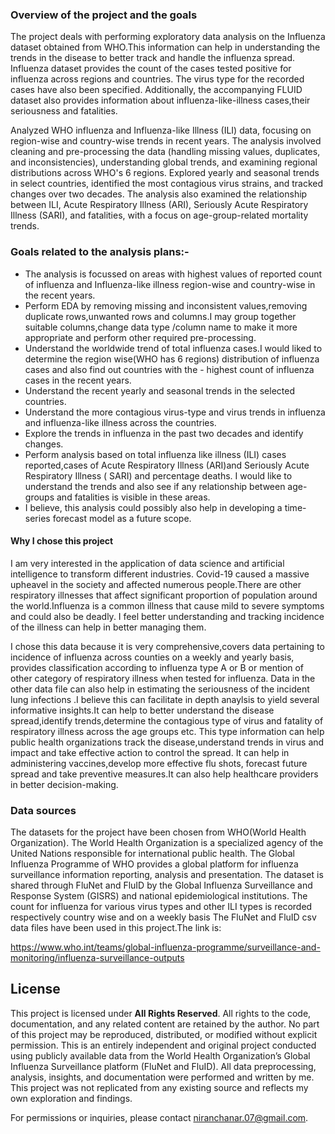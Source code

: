 ### Overview of the project and the goals

The project deals with performing exploratory data analysis on the Influenza dataset obtained from WHO.This information can help in understanding the trends in the disease to better track and handle the influenza spread. Influenza dataset provides the count of the cases tested positive for influenza across regions and countries. The virus type for the recorded cases have also been specified. Additionally, the accompanying FLUID dataset also provides information about influenza-like-illness cases,their seriousness and fatalities.


Analyzed WHO influenza and Influenza-like Illness (ILI) data, focusing on region-wise and country-wise trends in recent years. The analysis involved cleaning and pre-processing the data (handling missing values, duplicates, and inconsistencies), understanding global trends, and examining regional distributions across WHO's 6 regions. Explored yearly and seasonal trends in select countries, identified the most contagious virus strains, and tracked changes over two decades. The analysis also examined the relationship between ILI, Acute Respiratory Illness (ARI), Seriously Acute Respiratory Illness (SARI), and fatalities, with a focus on age-group-related mortality trends.

### Goals related to the analysis plans:-
- The analysis is focussed on areas with highest values of reported count of influenza and Influenza-like illness region-wise and country-wise in the recent years.
- Perform EDA by removing missing and inconsistent values,removing duplicate rows,unwanted rows and columns.I may group together suitable columns,change data type /column name to make it more appropriate and perform other required pre-processing.
- Understand the worldwide trend of total influenza cases.I would liked to determine the region wise(WHO has 6 regions) distribution of influenza cases and also find out countries with the - highest count of influenza cases in the recent years.
- Understand the recent yearly and seasonal trends in the selected countries.
- Understand the more contagious virus-type and virus trends in influenza and influenza-like illness across the countries.
- Explore the trends in influenza in the past two decades and identify changes.
- Perform analysis based on total influenza like illness (ILI) cases reported,cases of Acute Respiratory Illness (ARI)and Seriously Acute Respiratory Illness ( SARI) and percentage deaths. I would like to understand the trends and also see if any relationship between age-groups and fatalities is visible in these areas.
- I believe, this analysis could possibly also help in developing a time-series forecast model as a future scope.

#### Why I chose this project

I am very interested in the application of data science and artificial intelligence to transform different industries.
Covid-19 caused a massive upheavel in the society and affected numerous people.There are other respiratory illnesses that affect significant proportion of population around the world.Influenza is a common illness that cause mild to severe symptoms and could also be deadly. I feel better understanding and tracking incidence of the illness can help in better managing them.

I chose this data because it is very comprehensive,covers data pertaining to incidence of influenza across counties on a weekly and yearly basis, provides classification according to influenza type A or B or mention of other category of respiratory illness when tested for influenza. Data in the other data file can also help in estimating the seriousness of the incident lung infections .I believe this can facilitate in depth anaylsis to yield several informative insights.It can help to better understand the disease spread,identify trends,determine the contagious type of virus and fatality of respiratory illness across the age groups etc.
This type information can help public health organizations track the disease,understand trends in virus and impact and take effective action to control the spread. It can help in administering vaccines,develop more effective flu shots, forecast future spread and take preventive measures.It can also help healthcare providers in better decision-making.

### Data sources
The datasets for the project have been chosen from WHO(World Health Organization). The World Health Organization is a specialized agency of the United Nations responsible for international public health. The Global Influenza Programme of WHO provides a global platform for influenza surveillance information reporting, analysis and presentation. The dataset is shared through FluNet and FluID by the Global Influenza Surveillance and Response System (GISRS) and national epidemiological institutions. The count for influenza for various virus types and other ILI types is recorded respectively country wise and on a weekly basis The FluNet and FluID csv data files have been used in this project.The link is:

https://www.who.int/teams/global-influenza-programme/surveillance-and-monitoring/influenza-surveillance-outputs

## License

This project is licensed under **All Rights Reserved**. All rights to the code, documentation, and any related content are retained by the author. No part of this project may be reproduced, distributed, or modified without explicit permission.
This is an entirely independent and original project conducted using publicly available data from the World Health Organization’s Global Influenza Surveillance platform (FluNet and FluID). All data preprocessing, analysis, insights, and documentation were performed and written by me. This project was not replicated from any existing source and reflects my own exploration and findings.

For permissions or inquiries, please contact niranchanar.07@gmail.com.
